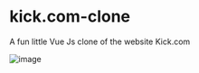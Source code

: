 # kick.com-clone
A fun little Vue Js clone of the website Kick.com


![image](https://user-images.githubusercontent.com/96470333/227783204-15cb0f4f-654e-4254-972b-c420b1801567.png)
